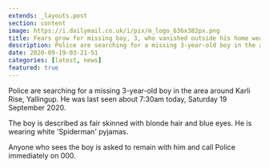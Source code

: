 ```yaml
---
extends: _layouts.post
section: content
image: https://i.dailymail.co.uk/i/pix/m_logo_636x382px.png 
title: Fears grow for missing boy, 3, who vanished outside his home wearing white Spiderman pyjamas 
description: Police are searching for a missing 3-year-old boy in the area around Karli Rise, Yallingup. He was last seen about 730am on Saturday. 
date: 2020-09-19-03-21-51 
categories: [latest, news] 
featured: true 
--- 
```

Police are searching for a missing 3-year-old boy in the area around Karli Rise, Yallingup. He was last seen about 7:30am today, Saturday 19 September 2020.

The boy is described as fair skinned with blonde hair and blue eyes. He is wearing white 'Spiderman' pyjamas.

Anyone who sees the boy is asked to remain with him and call Police immediately on 000.  

